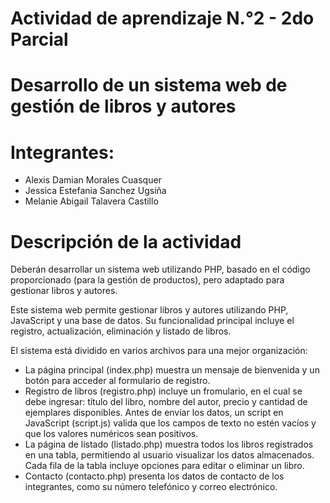 # Actividad de aprendizaje N.°2 - 2do Parcial
# Desarrollo de un sistema web de gestión de libros y autores

# Integrantes:

- Alexis Damian Morales Cuasquer
- Jessica Estefania Sanchez Ugsiña
- Melanie Abigail Talavera Castillo

# Descripción de la actividad

Deberán desarrollar un sistema web utilizando PHP, basado en el código proporcionado (para la gestión de productos), pero adaptado para gestionar libros y autores. 

Este sistema web permite gestionar libros y autores utilizando PHP, JavaScript y una base de datos. Su funcionalidad principal incluye el registro, actualización, eliminación y listado de libros.

El sistema está dividido en varios archivos para una mejor organización:

- La página principal (index.php) muestra un mensaje de bienvenida y un botón para acceder al formulario de registro.
- Registro de libros (registro.php) incluye un fromulario, en el cual se debe ingresar: título del libro, nombre del autor, precio y cantidad de ejemplares disponibles.
 Antes de enviar los datos, un script en JavaScript (script.js) valida que los campos de texto no estén vacíos y que los valores numéricos sean positivos.
- La página de listado (listado.php) muestra todos los libros registrados en una tabla, permitiendo al usuario visualizar los datos almacenados. Cada fila de la tabla incluye opciones para editar o eliminar un libro.
- Contacto (contacto.php)  presenta los datos de contacto de los integrantes, como su número telefónico y correo electrónico.
